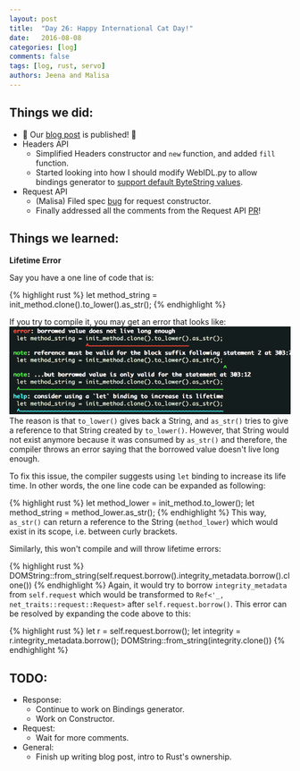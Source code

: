 ```yaml
---
layout: post
title:  "Day 26: Happy International Cat Day!"
date:   2016-08-08
categories: [log]
comments: false
tags: [log, rust, servo]
authors: Jeena and Malisa
---
```


## Things we did:
- :hatched_chick: Our [blog post](http://railsgirlssummerofcode.org/blog/2016-08-08-hello-team-jam) is published! :hatched_chick:
- Headers API
    - Simplified Headers constructor and `new` function, and added `fill` function.
    - Started looking into how I should modify WebIDL.py to allow bindings generator to [support default ByteString values](https://github.com/servo/servo/issues/12737).
- Request API
    - (Malisa) Filed spec [bug](https://github.com/whatwg/fetch/issues/358) for request constructor.
    - Finally addressed all the comments from the Request API [PR](https://github.com/servo/servo/pull/12700)!

## Things we learned:
**Lifetime Error**

Say you have a one line of code that is:

{% highlight rust %}
let method_string = init_method.clone().to_lower().as_str();
{% endhighlight %}

If you try to compile it, you may get an error that looks like:
![lifetime-error](/img/blog/2016-08-08-lifetime-error.png)
The reason is that `to_lower()` gives back a String, and `as_str()` tries to give a reference to that String created by `to_lower()`. However, that String would not exist anymore because it was consumed by `as_str()` and therefore, the compiler throws an error saying that the borrowed value doesn't live long enough.

To fix this issue, the compiler suggests using `let` binding to increase its life time. In other words, the one line code can be expanded as following:

{% highlight rust %}
let method_lower = init_method.to_lower();
let method_string = method_lower.as_str();
{% endhighlight %}
This way, `as_str()` can return a reference to the String (`method_lower`) which would exist in its scope, i.e. between curly brackets.

Similarly, this won't compile and will throw lifetime errors:

{% highlight rust %}
DOMString::from_string(self.request.borrow().integrity_metadata.borrow().clone())
{% endhighlight %}
Again, it would try to borrow `integrity_metadata` from `self.request` which would be transformed to `Ref<'_, net_traits::request::Request>` after `self.request.borrow()`. This error can be resolved by expanding the code above to this:

{% highlight rust %}
let r = self.request.borrow();
let integrity = r.integrity_metadata.borrow();
DOMString::from_string(integrity.clone())
{% endhighlight %}

## TODO:
- Response:
    - Continue to work on Bindings generator.
    - Work on Constructor.
- Request:
    - Wait for more comments.
- General:
    - Finish up writing blog post, intro to Rust's ownership.
